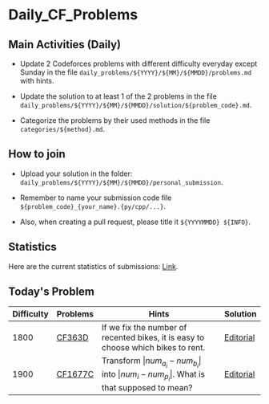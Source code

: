 # Daily_CF_Problems

## Main Activities (Daily)

- Update 2 Codeforces problems with different difficulty everyday except Sunday in the file `daily_problems/${YYYY}/${MM}/${MMDD}/problems.md` with hints.

- Update the solution to at least 1 of the 2 problems in the file `daily_problems/${YYYY}/${MM}/${MMDD}/solution/${problem_code}.md`.

- Categorize the problems by their used methods in the file `categories/${method}.md`.

## How to join

- Upload your solution in the folder: `daily_problems/${YYYY}/${MM}/${MMDD}/personal_submission`.

- Remember to name your submission code file `${problem_code}_{your_name}.{py/cpp/...}`.

- Also, when creating a pull request, please title it `${YYYYMMDD} ${INFO}`.

## Statistics

Here are the current statistics of submissions: [Link](https://yawn-sean.github.io/Daily_CF_Problems/#).

## Today's Problem

| Difficulty | Problems | Hints | Solution |
| -------- | -------- | -------- | -------- |
| 1800 | [CF363D](https://codeforces.com/problemset/problem/363/D) | If we fix the number of recented bikes, it is easy to choose which bikes to rent. | [Editorial](https://github.com/Yawn-Sean/Daily_CF_Problems/blob/main/daily_problems/2024/10/1001/solution/cf363d.md) |
| 1900 | [CF1677C](https://codeforces.com/problemset/problem/1677/C) | Transform $\|num_{a_i}-num_{b_i}\|$ into $\|num_i-num_{p_i}\|$. What is that supposed to mean? | [Editorial](https://github.com/Yawn-Sean/Daily_CF_Problems/blob/main/daily_problems/2024/10/1001/solution/cf1677c.md) |